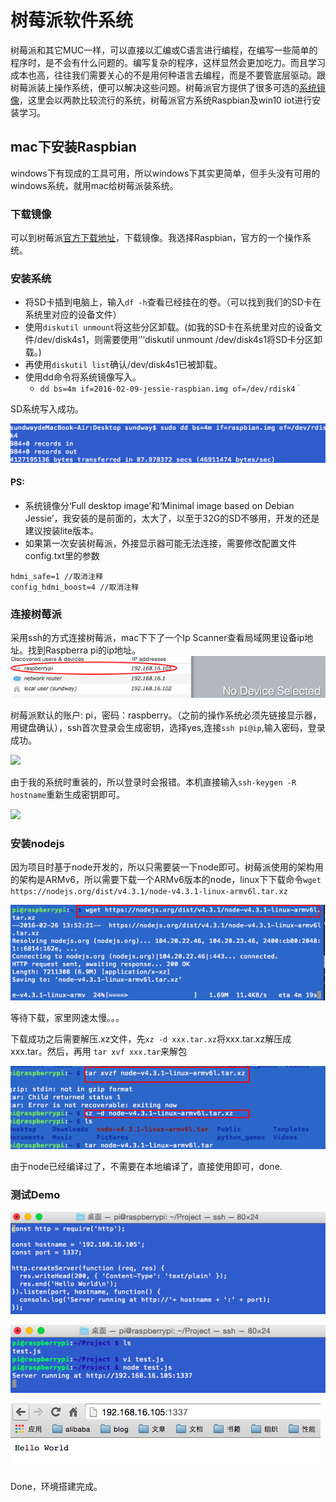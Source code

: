 # 树莓派软件系统
树莓派和其它MUC一样，可以直接以汇编或C语言进行编程，在编写一些简单的程序时，是不会有什么问题的。编写复杂的程序，这样显然会更加吃力。而且学习成本也高，往往我们需要关心的不是用何种语言去编程，而是不要管底层驱动。跟树莓派装上操作系统，便可以解决这些问题。树莓派官方提供了很多可选的[系统镜像](https://www.raspberrypi.org/downloads/)，这里会以两款比较流行的系统，树莓派官方系统Raspbian及win10 iot进行安装学习。

## mac下安装Raspbian

windows下有现成的工具可用，所以windows下其实更简单，但手头没有可用的windows系统，就用mac给树莓派装系统。
### 下载镜像
可以到树莓派[官方下载地址](https://www.raspberrypi.org/downloads/)，下载镜像。我选择Raspbian，官方的一个操作系统。
### 安装系统
* 将SD卡插到电脑上，输入```df -h```查看已经挂在的卷。（可以找到我们的SD卡在系统里对应的设备文件）
* 使用```diskutil unmount```将这些分区卸载。(如我的SD卡在系统里对应的设备文件/dev/disk4s1，则需要使用‘’‘diskutil unmount /dev/disk4s1将SD卡分区卸载。)
* 再使用```diskutil list```确认/dev/disk4s1已被卸载。
* 使用dd命令将系统镜像写入。
  * ```dd bs=4m if=2016-02-09-jessie-raspbian.img of=/dev/rdisk4｀```

SD系统写入成功。

![](../../imgs/1.1.2-0.png)

#### PS:

* 系统镜像分‘Full desktop image’和‘Minimal image based on Debian Jessie’，我安装的是前面的，太大了，以至于32G的SD不够用，开发的还是建议按装lite版本。
* 如果第一次安装树莓派，外接显示器可能无法连接，需要修改配置文件config.txt里的参数

```
hdmi_safe=1 //取消注释
config_hdmi_boost=4 //取消注释
``` 
### 连接树莓派
采用ssh的方式连接树莓派，mac下下了一个Ip Scanner查看局域网里设备ip地址。找到Raspberra pi的ip地址。
![](../../imgs/1.1.2-1.png)

树莓派默认的账户: pi，密码：raspberry。（之前的操作系统必须先链接显示器，用键盘确认），ssh首次登录会生成密钥，选择yes,连接```ssh pi@ip```,输入密码，登录成功。

![](https://img.alicdn.com/tps/TB1fD.MLFXXXXaFXpXXXXXXXXXX-564-155.png)

由于我的系统时重装的，所以登录时会报错。本机直接输入```ssh-keygen -R hostname```重新生成密钥即可。

![](https://gw.alicdn.com/tps/TB1RsZSLFXXXXa5XXXXXXXXXXXX-564-364.png)

### 安装nodejs
因为项目时基于node开发的，所以只需要装一下node即可。树莓派使用的架构用的架构是ARMv6，所以需要下载一个ARMv6版本的node，linux下下载命令``` wget https://nodejs.org/dist/v4.3.1/node-v4.3.1-linux-armv6l.tar.xz ```

![](../../imgs/1.1.2-4.png)

等待下载，家里网速太慢。。。

下载成功之后需要解压.xz文件，先```xz -d xxx.tar.xz```将xxx.tar.xz解压成xxx.tar。然后，再用 ```tar xvf xxx.tar```来解包

![](../../imgs/1.1.2-3.png)

由于node已经编译过了，不需要在本地编译了，直接使用即可，done.

### 测试Demo

![](../../imgs/1.1.2-5.png)

![](../../imgs/1.1.2-6.png)

![](../../imgs/1.1.2-7.png)

Done，环境搭建完成。